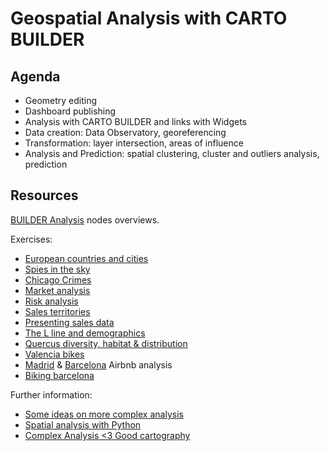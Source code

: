 Geospatial Analysis with CARTO BUILDER
======================================

## Agenda

* Geometry editing
* Dashboard publishing
* Analysis with CARTO BUILDER and links with Widgets
* Data creation: Data Observatory, georeferencing
* Transformation: layer intersection, areas of influence
* Analysis and Prediction: spatial clustering, cluster and outliers analysis, prediction


## Resources

[BUILDER Analysis](https://docs.google.com/a/cartodb.com/document/d/1EmuckitxKQFw0vrmoMa0rGk5cCtAEZ_hUFSl0WF9QTQ/edit?usp=sharing) nodes overviews.

Exercises:

* [European countries and cities](exercises/europe.md)
* [Spies in the sky](exercises/spies_sky.md)
* [Chicago Crimes](exercises/chicago.md)
* [Market analysis](exercises/dominos.md)
* [Risk analysis](exercises/railways.md)
* [Sales territories](exercises/portland.md)
* [Presenting sales data](exercises/stores.md)
* [The L line and demographics](exercises/l_line.md)
* [Quercus diversity, habitat & distribution](exercises/quercus.md)
* [Valencia bikes](exercises/valencia-bikes.md)
* [Madrid](exercises/madrid.md) & [Barcelona](exercises/barcelona.md) Airbnb analysis
* [Biking barcelona](exercises/bicing_barcelona.md)

Further information:

* [Some ideas on more complex analysis](https://carto.com/blog/author/abel-vazquez)
* [Spatial analysis with Python](https://pysal.readthedocs.io/en/v1.11.0/)
* [Complex Analysis <3 Good cartography](https://team.carto.com/u/mamataakella/me)
